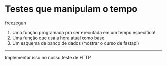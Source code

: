 # Testes que manipulam o tempo

freezegun

1. Uma função programada pra ser executada em um tempo específico!
2. Uma função que usa a hora atual como base
3. Um esquema de banco de dados (mostrar o curso de fastapi)

---

Implementar isso no nosso teste de HTTP

